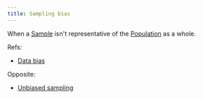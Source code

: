 ```yaml
---
title: Sampling bias
---
```

When a [Sample](danielesalvatore/data-analysts/prepare/sample.md) isn't representative of the [Population](danielesalvatore/data-analysts/prepare/population.md) as a whole. 

Refs:
- [Data bias](danielesalvatore/data-analysts/prepare/data-bias.md)

Opposite:
- [Unbiased sampling](danielesalvatore/data-analysts/prepare/unbiased-sampling.md)
